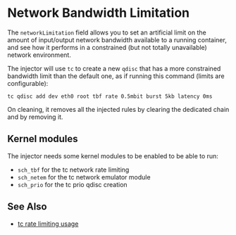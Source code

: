 # Network Bandwidth Limitation

The `networkLimitation` field allows you to set an artificial limit on the amount of input/output network bandwidth available to a running container, and see how it performs in a constrained (but not totally unavailable) network environment.

The injector will use `tc` to create a new `qdisc` that has a more constrained bandwidth limit than the default one, as if running this command (limits are configurable):

```
tc qdisc add dev eth0 root tbf rate 0.5mbit burst 5kb latency 0ms
```

On cleaning, it removes all the injected rules by clearing the dedicated chain and by removing it.

## Kernel modules

The injector needs some kernel modules to be enabled to be able to run:

* `sch_tbf` for the tc network rate limiting
* `sch_netem` for the tc network emulator module
* `sch_prio` for the tc prio qdisc creation

## See Also

* [tc rate limiting usage](https://linux.die.net/man/8/tc-tbf)
